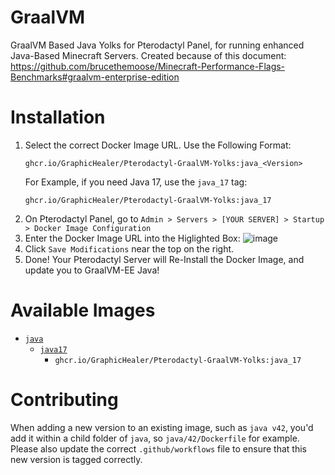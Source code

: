 # GraalVM
GraalVM Based Java Yolks for Pterodactyl Panel, for running enhanced Java-Based Minecraft Servers.
Created because of this document: https://github.com/brucethemoose/Minecraft-Performance-Flags-Benchmarks#graalvm-enterprise-edition

# Installation
1. Select the correct Docker Image URL.
   Use the Following Format:
   ```
   ghcr.io/GraphicHealer/Pterodactyl-GraalVM-Yolks:java_<Version>
   ```
   For Example, if you need Java 17, use the `java_17` tag:
   ```
   ghcr.io/GraphicHealer/Pterodactyl-GraalVM-Yolks:java_17
   ```
3. On Pterodactyl Panel, go to `Admin > Servers > [YOUR SERVER] > Startup > Docker Image Configuration`
4. Enter the Docker Image URL into the Higlighted Box:
![image](https://github.com/user-attachments/assets/8cee1d08-a8ae-4336-89f2-94945ddb690a)
5. Click `Save Modifications` near the top on the right.
6. Done! Your Pterodactyl Server will Re-Install the Docker Image, and update you to GraalVM-EE Java!

# Available Images

* [`java`](https://github.com/GraphicHealer/Pterodactyl-GraalVM-Yolks/tree/master/java)
  * [`java17`](https://github.com/GraphicHealer/Pterodactyl-GraalVM-Yolks/tree/master/java/17)
    * `ghcr.io/GraphicHealer/Pterodactyl-GraalVM-Yolks:java_17`

# Contributing

When adding a new version to an existing image, such as `java v42`, you'd add it within a child folder of `java`, so
`java/42/Dockerfile` for example. Please also update the correct `.github/workflows` file to ensure that this new version
is tagged correctly.
